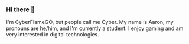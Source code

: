 ### Hi there 👋
I'm CyberFlameGO, but people call me Cyber. My name is Aaron, my pronouns are he/him, and I'm currently a student. I enjoy gaming and am very interested in digital technologies.
